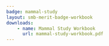 ```yaml
---
badge: mammal-study
layout: smb-merit-badge-workbook
downloads:
    - name: Mammal Study Workbook
      url: mammal-study-workbook.pdf
---
```

